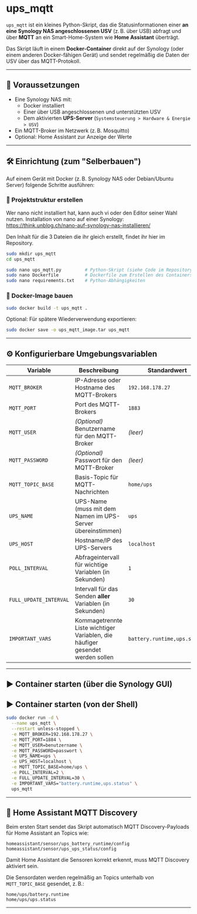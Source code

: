 # ups_mqtt

`ups_mqtt` ist ein kleines Python-Skript, das die Statusinformationen einer **an eine Synology NAS angeschlossenen USV** (z. B. über USB) abfragt und über **MQTT** an ein Smart-Home-System wie **Home Assistant** überträgt.

Das Skript läuft in einem **Docker-Container** direkt auf der Synology (oder einem anderen Docker-fähigen Gerät) und sendet regelmäßig die Daten der USV über das MQTT-Protokoll.

---

## 🧩 Voraussetzungen

- Eine Synology NAS mit:
  - Docker installiert
  - Einer über USB angeschlossenen und unterstützten USV
  - Dem aktivierten **UPS-Server** (`Systemsteuerung > Hardware & Energie > USV`)
- Ein MQTT-Broker im Netzwerk (z. B. Mosquitto)
- Optional: Home Assistant zur Anzeige der Werte

---

## 🛠️ Einrichtung (zum "Selberbauen")

Auf einem Gerät mit Docker (z. B. Synology NAS oder Debian/Ubuntu Server) folgende Schritte ausführen:

### 📁 Projektstruktur erstellen
Wer nano nicht installiert hat, kann auch vi oder den Editor seiner Wahl nutzen.
Installation von nano auf einer Synology: https://think.unblog.ch/nano-auf-synology-nas-installieren/

Den Inhalt für die 3 Dateien die ihr gleich erstellt, findet ihr hier im Repository.

```bash
sudo mkdir ups_mqtt
cd ups_mqtt

sudo nano ups_mqtt.py         # Python-Skript (siehe Code im Repository)
sudo nano Dockerfile          # Dockerfile zum Erstellen des Containers
sudo nano requirements.txt    # Python-Abhängigkeiten
```

### 🐳 Docker-Image bauen

```bash
sudo docker build -t ups_mqtt .
```

Optional: Für spätere Wiederverwendung exportieren:

```bash
sudo docker save -o ups_mqtt_image.tar ups_mqtt
```

---

## ⚙️ Konfigurierbare Umgebungsvariablen

| Variable              | Beschreibung                                                                 | Standardwert              |
|-----------------------|------------------------------------------------------------------------------|---------------------------|
| `MQTT_BROKER`         | IP-Adresse oder Hostname des MQTT-Brokers                                    | `192.168.178.27`          |
| `MQTT_PORT`           | Port des MQTT-Brokers                                                        | `1883`                    |
| `MQTT_USER`           | *(Optional)* Benutzername für den MQTT-Broker                                | *(leer)*                  |
| `MQTT_PASSWORD`       | *(Optional)* Passwort für den MQTT-Broker                                    | *(leer)*                  |
| `MQTT_TOPIC_BASE`     | Basis-Topic für MQTT-Nachrichten                                             | `home/ups`                |
| `UPS_NAME`            | UPS-Name (muss mit dem Namen im UPS-Server übereinstimmen)                   | `ups`                     |
| `UPS_HOST`            | Hostname/IP des UPS-Servers                                                  | `localhost`               |
| `POLL_INTERVAL`       | Abfrageintervall für wichtige Variablen (in Sekunden)                        | `1`                       |
| `FULL_UPDATE_INTERVAL`| Intervall für das Senden **aller** Variablen (in Sekunden)                   | `30`                      |
| `IMPORTANT_VARS`      | Kommagetrennte Liste wichtiger Variablen, die häufiger gesendet werden sollen| `battery.runtime,ups.status` |

---

## ▶️ Container starten (über die Synology GUI)


## ▶️ Container starten (von der Shell)

```bash
sudo docker run -d \
  --name ups_mqtt \
  --restart unless-stopped \
  -e MQTT_BROKER=192.168.178.27 \
  -e MQTT_PORT=1884 \
  -e MQTT_USER=benutzername \
  -e MQTT_PASSWORD=passwort \
  -e UPS_NAME=ups \
  -e UPS_HOST=localhost \
  -e MQTT_TOPIC_BASE=home/ups \
  -e POLL_INTERVAL=2 \
  -e FULL_UPDATE_INTERVAL=30 \
  -e IMPORTANT_VARS="battery.runtime,ups.status" \
  ups_mqtt
```

---

## 🏡 Home Assistant MQTT Discovery

Beim ersten Start sendet das Skript automatisch MQTT Discovery-Payloads für Home Assistant an Topics wie:

```
homeassistant/sensor/ups_battery_runtime/config
homeassistant/sensor/ups_ups_status/config
```

Damit Home Assistant die Sensoren korrekt erkennt, muss MQTT Discovery aktiviert sein.

Die Sensordaten werden regelmäßig an Topics unterhalb von `MQTT_TOPIC_BASE` gesendet, z. B.:

```
home/ups/battery.runtime
home/ups/ups.status
```

---

